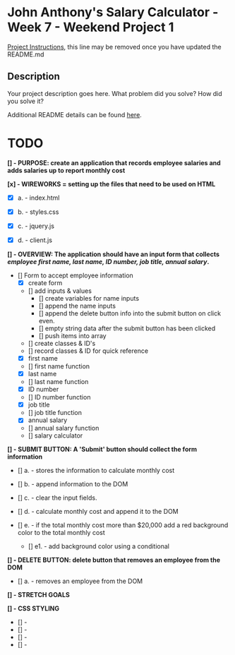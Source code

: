 # John Anthony's Salary Calculator - Week 7 - Weekend Project 1

[Project Instructions](./INSTRUCTIONS.md), this line may be removed once you have updated the README.md

## Description

Your project description goes here. What problem did you solve? How did you solve it?

Additional README details can be found [here](https://github.com/PrimeAcademy/readme-template/blob/master/README.md).

# TODO

**[] - PURPOSE: create an application that records employee salaries and adds salaries up to report monthly cost**

**[x] - WIREWORKS = setting up the files that need to be used on HTML**

- [x] a. - index.html

- [x] b. - styles.css

- [x] c. - jquery.js

- [x] d. - client.js

**[] - OVERVIEW: The application should have an input form that collects _employee first name, last name, ID number, job title, annual salary_.**

- [] Form to accept employee information
  - [x] create form
  - [] add inputs & values
    - [] create variables for name inputs
    - [] append the name inputs
    - [] append the delete button info into the submit button on click even.
    - [] empty string data after the submit button has been clicked
    - [] push items into array
  - [] create classes & ID's
  - [] record classes & ID for quick reference
  - [x] first name
  - [] first name function
  - [x] last name
  - [] last name function
  - [x] ID number
  - [] ID number function
  - [x] job title
  - [] job title function
  - [x] annual salary
  - [] annual salary function
  - [] salary calculator

**[] - SUBMIT BUTTON: A 'Submit' button should collect the form information**

- [] a. - stores the information to calculate monthly cost

- [] b. - append information to the DOM

- [] c. - clear the input fields.

- [] d. - calculate monthly cost and append it to the DOM

- [] e. - if the total monthly cost more than $20,000 add a red background color to the total monthly cost

  - [] e1. - add background color using a conditional

**[] - DELETE BUTTON: delete button that removes an employee from the DOM**

- [] a. - removes an employee from the DOM

**[] - STRETCH GOALS**

**[] - CSS STYLING**

- [] -
- [] -
- [] -
- [] -
